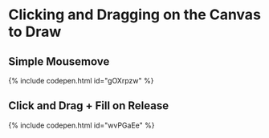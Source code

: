 # Clicking and Dragging on the Canvas to Draw

## Simple Mousemove

{% include codepen.html id="gOXrpzw" %}

## Click and Drag + Fill on Release

{% include codepen.html id="wvPGaEe" %}

